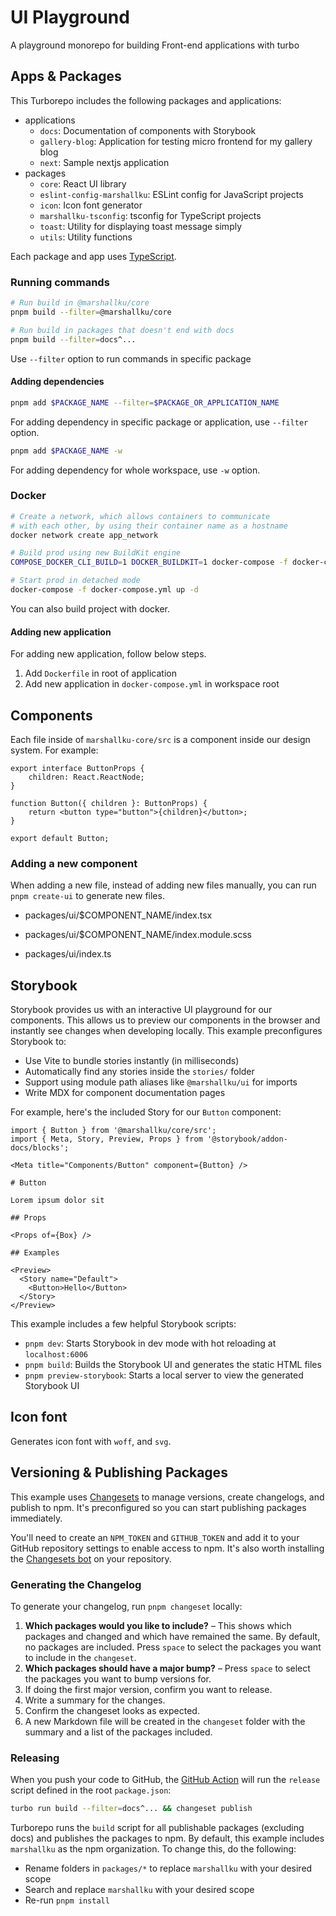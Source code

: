 # UI Playground

A playground monorepo for building Front-end applications with turbo

## Apps & Packages

This Turborepo includes the following packages and applications:

- applications
  - `docs`: Documentation of components with Storybook
  - `gallery-blog`: Application for testing micro frontend for my gallery blog
  - `next`: Sample nextjs application
- packages
  - `core`: React UI library
  - `eslint-config-marshallku`: ESLint config for JavaScript projects
  - `icon`: Icon font generator
  - `marshallku-tsconfig`: tsconfig for TypeScript projects
  - `toast`: Utility for displaying toast message simply
  - `utils`: Utility functions

Each package and app uses [TypeScript](https://www.typescriptlang.org/).

### Running commands

```bash
# Run build in @marshallku/core
pnpm build --filter=@marshallku/core

# Run build in packages that doesn't end with docs
pnpm build --filter=docs^...
```

Use `--filter` option to run commands in specific package

#### Adding dependencies

```bash
pnpm add $PACKAGE_NAME --filter=$PACKAGE_OR_APPLICATION_NAME
```

For adding dependency in specific package or application, use `--filter` option.

```bash
pnpm add $PACKAGE_NAME -w
```

For adding dependency for whole workspace, use `-w` option.

### Docker

```bash
# Create a network, which allows containers to communicate
# with each other, by using their container name as a hostname
docker network create app_network

# Build prod using new BuildKit engine
COMPOSE_DOCKER_CLI_BUILD=1 DOCKER_BUILDKIT=1 docker-compose -f docker-compose.yml build

# Start prod in detached mode
docker-compose -f docker-compose.yml up -d
```

You can also build project with docker.

#### Adding new application

For adding new application, follow below steps.

1. Add `Dockerfile` in root of application
1. Add new application in `docker-compose.yml` in workspace root

## Components

Each file inside of `marshallku-core/src` is a component inside our design system. For example:

```tsx
export interface ButtonProps {
    children: React.ReactNode;
}

function Button({ children }: ButtonProps) {
    return <button type="button">{children}</button>;
}

export default Button;
```

### Adding a new component

When adding a new file, instead of adding new files manually, you can run `pnpm create-ui` to generate new files.

- packages/ui/$COMPONENT_NAME/index.tsx
- packages/ui/$COMPONENT_NAME/index.module.scss

- packages/ui/index.ts

## Storybook

Storybook provides us with an interactive UI playground for our components. This allows us to preview our components in the browser and instantly see changes when developing locally. This example preconfigures Storybook to:

- Use Vite to bundle stories instantly (in milliseconds)
- Automatically find any stories inside the `stories/` folder
- Support using module path aliases like `@marshallku/ui` for imports
- Write MDX for component documentation pages

For example, here's the included Story for our `Button` component:

```js:apps/docs/stories/button.stories.mdx
import { Button } from '@marshallku/core/src';
import { Meta, Story, Preview, Props } from '@storybook/addon-docs/blocks';

<Meta title="Components/Button" component={Button} />

# Button

Lorem ipsum dolor sit

## Props

<Props of={Box} />

## Examples

<Preview>
  <Story name="Default">
    <Button>Hello</Button>
  </Story>
</Preview>
```

This example includes a few helpful Storybook scripts:

- `pnpm dev`: Starts Storybook in dev mode with hot reloading at `localhost:6006`
- `pnpm build`: Builds the Storybook UI and generates the static HTML files
- `pnpm preview-storybook`: Starts a local server to view the generated Storybook UI

## Icon font

Generates icon font with `woff`, and `svg`.

## Versioning & Publishing Packages

This example uses [Changesets](https://github.com/changesets/changesets) to manage versions, create changelogs, and publish to npm. It's preconfigured so you can start publishing packages immediately.

You'll need to create an `NPM_TOKEN` and `GITHUB_TOKEN` and add it to your GitHub repository settings to enable access to npm. It's also worth installing the [Changesets bot](https://github.com/apps/changeset-bot) on your repository.

### Generating the Changelog

To generate your changelog, run `pnpm changeset` locally:

1. **Which packages would you like to include?** – This shows which packages and changed and which have remained the same. By default, no packages are included. Press `space` to select the packages you want to include in the `changeset`.
1. **Which packages should have a major bump?** – Press `space` to select the packages you want to bump versions for.
1. If doing the first major version, confirm you want to release.
1. Write a summary for the changes.
1. Confirm the changeset looks as expected.
1. A new Markdown file will be created in the `changeset` folder with the summary and a list of the packages included.

### Releasing

When you push your code to GitHub, the [GitHub Action](https://github.com/changesets/action) will run the `release` script defined in the root `package.json`:

```bash
turbo run build --filter=docs^... && changeset publish
```

Turborepo runs the `build` script for all publishable packages (excluding docs) and publishes the packages to npm. By default, this example includes `marshallku` as the npm organization. To change this, do the following:

- Rename folders in `packages/*` to replace `marshallku` with your desired scope
- Search and replace `marshallku` with your desired scope
- Re-run `pnpm install`
